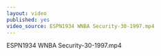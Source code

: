 ```yaml
---
layout: video
published: yes
video_source: ESPN1934 WNBA Security-30-1997.mp4
---
```

ESPN1934 WNBA Security-30-1997.mp4
